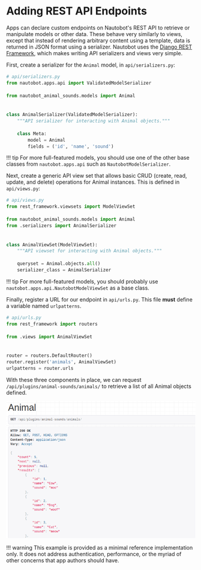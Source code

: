 # Adding REST API Endpoints

Apps can declare custom endpoints on Nautobot's REST API to retrieve or manipulate models or other data. These behave very similarly to views, except that instead of rendering arbitrary content using a template, data is returned in JSON format using a serializer. Nautobot uses the [Django REST Framework](https://www.django-rest-framework.org/), which makes writing API serializers and views very simple.

First, create a serializer for the `Animal` model, in `api/serializers.py`:

```python
# api/serializers.py
from nautobot.apps.api import ValidatedModelSerializer

from nautobot_animal_sounds.models import Animal


class AnimalSerializer(ValidatedModelSerializer):
    """API serializer for interacting with Animal objects."""

    class Meta:
        model = Animal
        fields = ('id', 'name', 'sound')
```

!!! tip
    For more full-featured models, you should use one of the other base classes from `nautobot.apps.api` such as `NautobotModelSerializer`.

Next, create a generic API view set that allows basic CRUD (create, read, update, and delete) operations for Animal instances. This is defined in `api/views.py`:

```python
# api/views.py
from rest_framework.viewsets import ModelViewSet

from nautobot_animal_sounds.models import Animal
from .serializers import AnimalSerializer


class AnimalViewSet(ModelViewSet):
    """API viewset for interacting with Animal objects."""

    queryset = Animal.objects.all()
    serializer_class = AnimalSerializer
```

!!! tip
    For more full-featured models, you should probably use `nautobot.apps.api.NautobotModelViewSet` as a base class.

Finally, register a URL for our endpoint in `api/urls.py`. This file **must** define a variable named `urlpatterns`.

```python
# api/urls.py
from rest_framework import routers

from .views import AnimalViewSet


router = routers.DefaultRouter()
router.register('animals', AnimalViewSet)
urlpatterns = router.urls
```

With these three components in place, we can request `/api/plugins/animal-sounds/animals/` to retrieve a list of all Animal objects defined.

![Nautobot REST API app endpoint](../../../../media/plugins/plugin_rest_api_endpoint.png)

!!! warning
    This example is provided as a minimal reference implementation only. It does not address authentication, performance, or the myriad of other concerns that app authors should have.

